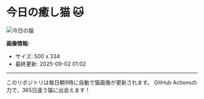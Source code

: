 # 今日の癒し猫 🐱

![今日の猫](https://cdn2.thecatapi.com/images/7du.jpg)

**画像情報:**
- サイズ: 500 x 334
- 最終更新: 2025-09-02 01:02

---

このリポジトリは毎日朝9時に自動で猫画像が更新されます。
GitHub Actionsの力で、365日違う猫に出会えます！
